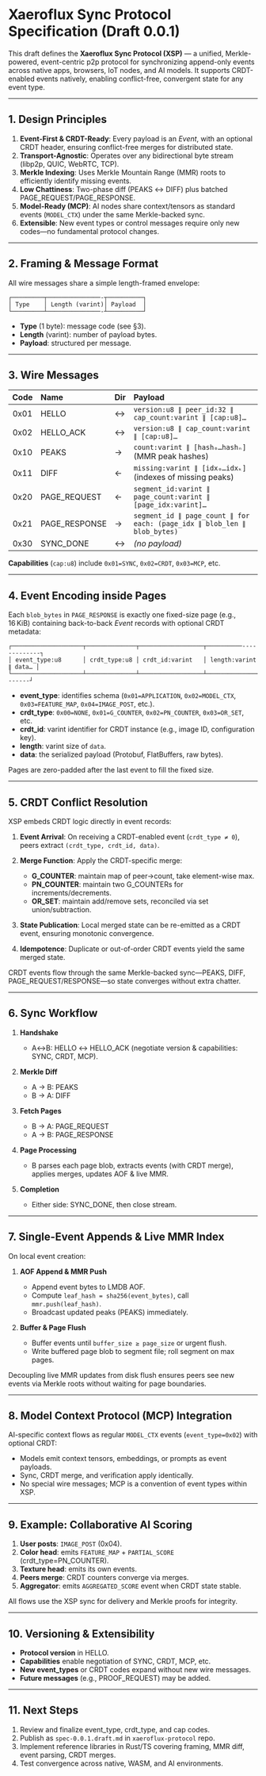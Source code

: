 # Xaeroflux Sync Protocol Specification (Draft 0.0.1)

This draft defines the **Xaeroflux Sync Protocol (XSP)** — a unified, Merkle-powered, event-centric p2p protocol for synchronizing append-only events across native apps, browsers, IoT nodes, and AI models. It supports CRDT-enabled events natively, enabling conflict-free, convergent state for any event type.

---

## 1. Design Principles

1. **Event-First & CRDT-Ready**: Every payload is an *Event*, with an optional CRDT header, ensuring conflict-free merges for distributed state.
2. **Transport-Agnostic**: Operates over any bidirectional byte stream (libp2p, QUIC, WebRTC, TCP).
3. **Merkle Indexing**: Uses Merkle Mountain Range (MMR) roots to efficiently identify missing events.
4. **Low Chattiness**: Two-phase diff (PEAKS ↔ DIFF) plus batched PAGE\_REQUEST/PAGE\_RESPONSE.
5. **Model-Ready (MCP)**: AI nodes share context/tensors as standard events (`MODEL_CTX`) under the same Merkle-backed sync.
6. **Extensible**: New event types or control messages require only new codes—no fundamental protocol changes.

---

## 2. Framing & Message Format

All wire messages share a simple length-framed envelope:

```ascii
┌─────────┬───────────────-┬──────────┐
│ Type    │ Length (varint)│ Payload  │
└─────────┴───────────────-┴──────────┘
```

* **Type** (1 byte): message code (see §3).
* **Length** (varint): number of payload bytes.
* **Payload**: structured per message.

---

## 3. Wire Messages

| Code | Name           | Dir | Payload                                                                  |
| :--: | :------------- | :-- | :----------------------------------------------------------------------- |
| 0x01 | HELLO          | ↔   | `version:u8 ∥ peer_id:32 ∥ cap_count:varint ∥ [cap:u8]…`                 |
| 0x02 | HELLO\_ACK     | ↔   | `version:u8 ∥ cap_count:varint ∥ [cap:u8]…`                              |
| 0x10 | PEAKS          | →   | `count:varint ∥ [hash₀…hashₙ]` (MMR peak hashes)                         |
| 0x11 | DIFF           | ←   | `missing:varint ∥ [idx₀…idxₖ]` (indexes of missing peaks)                |
| 0x20 | PAGE\_REQUEST  | ←   | `segment_id:varint ∥ page_count:varint ∥ [page_idx:varint]…`             |
| 0x21 | PAGE\_RESPONSE | →   | `segment_id ∥ page_count ∥ for each: (page_idx ∥ blob_len ∥ blob_bytes)` |
| 0x30 | SYNC\_DONE     | ↔   | *(no payload)*                                                           |

**Capabilities** (`cap:u8`) include `0x01=SYNC`, `0x02=CRDT`, `0x03=MCP`, etc.

---

## 4. Event Encoding inside Pages

Each `blob_bytes` in `PAGE_RESPONSE` is exactly one fixed-size page (e.g., 16 KiB) containing back-to-back *Event* records with optional CRDT metadata:

```ascii
┌────────────────────┬──────────────┬──────────────────┬──────────-------------┐
│ event_type:u8      │ crdt_type:u8 │ crdt_id:varint   │ length:varint ∥ data… │
└────────────────────┴──────────────┴──────────────────┴────────────────-------┘
```

* **event\_type**:  identifies schema (`0x01=APPLICATION`, `0x02=MODEL_CTX`, `0x03=FEATURE_MAP`, `0x04=IMAGE_POST`, etc.).
* **crdt\_type**:  `0x00=NONE`, `0x01=G_COUNTER`, `0x02=PN_COUNTER`, `0x03=OR_SET`, etc.
* **crdt\_id**:    varint identifier for CRDT instance (e.g., image ID, configuration key).
* **length**:    varint size of `data`.
* **data**:      the serialized payload (Protobuf, FlatBuffers, raw bytes).

Pages are zero-padded after the last event to fill the fixed size.

---

## 5. CRDT Conflict Resolution

XSP embeds CRDT logic directly in event records:

1. **Event Arrival**: On receiving a CRDT-enabled event (`crdt_type ≠ 0`), peers extract `(crdt_type, crdt_id, data)`.
2. **Merge Function**: Apply the CRDT-specific merge:

   * **G\_COUNTER**: maintain map of peer→count, take element-wise max.
   * **PN\_COUNTER**: maintain two G\_COUNTERs for increments/decrements.
   * **OR\_SET**: maintain add/remove sets, reconciled via set union/subtraction.
3. **State Publication**: Local merged state can be re-emitted as a CRDT event, ensuring monotonic convergence.
4. **Idempotence**: Duplicate or out-of-order CRDT events yield the same merged state.

CRDT events flow through the same Merkle-backed sync—PEAKS, DIFF, PAGE\_REQUEST/RESPONSE—so state converges without extra chatter.

---

## 6. Sync Workflow

1. **Handshake**

   * A↔B: HELLO ↔ HELLO\_ACK (negotiate version & capabilities: SYNC, CRDT, MCP).
2. **Merkle Diff**

   * A → B: PEAKS
   * B → A: DIFF
3. **Fetch Pages**

   * B → A: PAGE\_REQUEST
   * A → B: PAGE\_RESPONSE
4. **Page Processing**

   * B parses each page blob, extracts events (with CRDT merge), applies merges, updates AOF & live MMR.
5. **Completion**

   * Either side: SYNC\_DONE, then close stream.

---

## 7. Single-Event Appends & Live MMR Index

On local event creation:

1. **AOF Append & MMR Push**

   * Append event bytes to LMDB AOF.
   * Compute `leaf_hash = sha256(event_bytes)`, call `mmr.push(leaf_hash)`.
   * Broadcast updated peaks (PEAKS) immediately.
2. **Buffer & Page Flush**

   * Buffer events until `buffer_size ≥ page_size` or urgent flush.
   * Write buffered page blob to segment file; roll segment on max pages.

Decoupling live MMR updates from disk flush ensures peers see new events via Merkle roots without waiting for page boundaries.

---

## 8. Model Context Protocol (MCP) Integration

AI-specific context flows as regular `MODEL_CTX` events (`event_type=0x02`) with optional CRDT:

* Models emit context tensors, embeddings, or prompts as event payloads.
* Sync, CRDT merge, and verification apply identically.
* No special wire messages; MCP is a convention of event types within XSP.

---

## 9. Example: Collaborative AI Scoring

1. **User posts**: `IMAGE_POST` (0x04).
2. **Color head**: emits `FEATURE_MAP` + `PARTIAL_SCORE` (crdt\_type=PN\_COUNTER).
3. **Texture head**: emits its own events.
4. **Peers merge**: CRDT counters converge via merges.
5. **Aggregator**: emits `AGGREGATED_SCORE` event when CRDT state stable.

All flows use the XSP sync for delivery and Merkle proofs for integrity.

---

## 10. Versioning & Extensibility

* **Protocol version** in HELLO.
* **Capabilities** enable negotiation of SYNC, CRDT, MCP, etc.
* **New event\_types** or CRDT codes expand without new wire messages.
* **Future messages** (e.g., PROOF\_REQUEST) may be added.

---

## 11. Next Steps

1. Review and finalize event\_type, crdt\_type, and cap codes.
2. Publish as `spec-0.0.1.draft.md` in `xaeroflux-protocol` repo.
3. Implement reference libraries in Rust/TS covering framing, MMR diff, event parsing, CRDT merges.
4. Test convergence across native, WASM, and AI environments.
